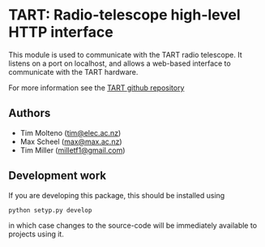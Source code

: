 # TART: Radio-telescope high-level HTTP interface

This module is used to communicate with the TART radio telescope. It listens on a port on localhost, and
allows a web-based interface to communicate with the TART hardware.

For more information see the [TART github repository](https://github.com/tmolteno/TART)

## Authors

* Tim Molteno (tim@elec.ac.nz)
* Max Scheel (max@max.ac.nz)
* Tim Miller (milletf1@gmail.com)

## Development work
    
If you are developing this package, this should be installed using

    python setyp.py develop

in which case changes to the source-code will be immediately available to projects using it.

    
